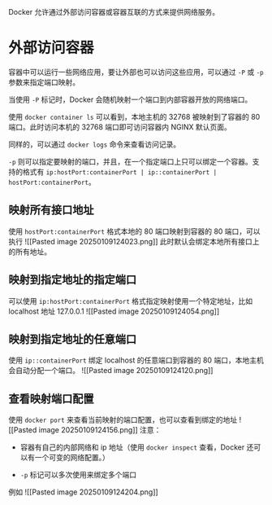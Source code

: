 Docker 允许通过外部访问容器或容器互联的方式来提供网络服务。

# 外部访问容器
容器中可以运行一些网络应用，要让外部也可以访问这些应用，可以通过 `-P` 或 `-p` 参数来指定端口映射。

当使用 `-P` 标记时，Docker 会随机映射一个端口到内部容器开放的网络端口。

使用 `docker container ls` 可以看到，本地主机的 32768 被映射到了容器的 80 端口。此时访问本机的 32768 端口即可访问容器内 NGINX 默认页面。

同样的，可以通过 `docker logs` 命令来查看访问记录。

`-p` 则可以指定要映射的端口，并且，在一个指定端口上只可以绑定一个容器。支持的格式有 `ip:hostPort:containerPort | ip::containerPort | hostPort:containerPort`。

## 映射所有接口地址
使用 `hostPort:containerPort` 格式本地的 80 端口映射到容器的 80 端口，可以执行
![[Pasted image 20250109124023.png]]
此时默认会绑定本地所有接口上的所有地址。

## 映射到指定地址的指定端口
可以使用 `ip:hostPort:containerPort` 格式指定映射使用一个特定地址，比如 localhost 地址 127.0.0.1
![[Pasted image 20250109124054.png]]

## 映射到指定地址的任意端口
使用 `ip::containerPort` 绑定 localhost 的任意端口到容器的 80 端口，本地主机会自动分配一个端口。
![[Pasted image 20250109124120.png]]

## 查看映射端口配置
使用 `docker port` 来查看当前映射的端口配置，也可以查看到绑定的地址
![[Pasted image 20250109124156.png]]
注意：

- 容器有自己的内部网络和 ip 地址（使用 `docker inspect` 查看，Docker 还可以有一个可变的网络配置。）
    
- `-p` 标记可以多次使用来绑定多个端口
    

例如
![[Pasted image 20250109124204.png]]
